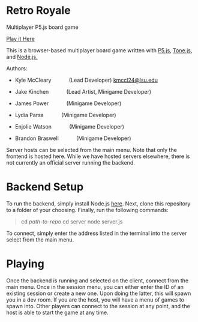#   Retro Royale
Multiplayer P5.js board game

[Play it Here](https://kmccleary3301.github.io/retro_royale/)

This is a browser-based multiplayer board game written with [P5.js](https://p5js.org/), [Tone.js](https://tonejs.github.io/), and [Node.js.](https://nodejs.org/en/)

Authors:
*   Kyle McCleary&nbsp;&nbsp;&nbsp;&nbsp;&nbsp;&nbsp;&nbsp;&nbsp;&nbsp;&nbsp;&nbsp;&nbsp;(Lead Developer)     kmccl24@lsu.edu

*   Jake Kinchen&nbsp;&nbsp;&nbsp;&nbsp;&nbsp;&nbsp;&nbsp;&nbsp;&nbsp;&nbsp;&nbsp;&nbsp;(Lead Artist, Minigame Developer)

*   James Power&nbsp;&nbsp;&nbsp;&nbsp;&nbsp;&nbsp;&nbsp;&nbsp;&nbsp;&nbsp;&nbsp;&nbsp;(Minigame Developer)

*   Lydia Parsa&nbsp;&nbsp;&nbsp;&nbsp;&nbsp;&nbsp;&nbsp;&nbsp;&nbsp;&nbsp;&nbsp;&nbsp;(Minigame Developer)

*   Enjolie Watson&nbsp;&nbsp;&nbsp;&nbsp;&nbsp;&nbsp;&nbsp;&nbsp;&nbsp;&nbsp;&nbsp;&nbsp;(Minigame Developer)

*   Brandon Braswell&nbsp;&nbsp;&nbsp;&nbsp;&nbsp;&nbsp;&nbsp;&nbsp;&nbsp;&nbsp;&nbsp;&nbsp;(Minigame Developer)

Server hosts can be selected from the main menu.
Note that only the frontend is hosted here.
While we have hosted servers elsewhere, there is not
currently an official server running the backend.

#   Backend Setup
To run the backend, simply install Node.js [here](https://nodejs.org/en/).
Next, clone this repository to a folder of your choosing.
Finally, run the following commands:

>   cd *path-to-repo*
>   cd server
>   node server.js

To connect, simply enter the address listed in the terminal into the server select from the main menu.

#   Playing
Once the backend is running and selected on the client, connect from the main menu.
Once in the session menu, you can either enter the ID of an existing session or create a new one.
Upon doing the latter, this will spawn you in a dev room. If you are the host, you will have a menu of games
to spawn into. Other players can connect to the session at any point, and the host is able to start
the game at any time.
